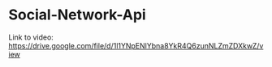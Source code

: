 # Social-Network-Api
Link to video: https://drive.google.com/file/d/1l1YNpENlYbna8YkR4Q6zunNLZmZDXkwZ/view
